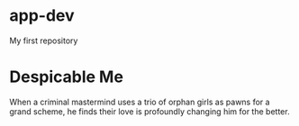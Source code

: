 # app-dev
My first repository

# Despicable Me
When a criminal mastermind uses a trio of orphan girls as pawns for a grand scheme, he finds their love is profoundly changing him for the better.

